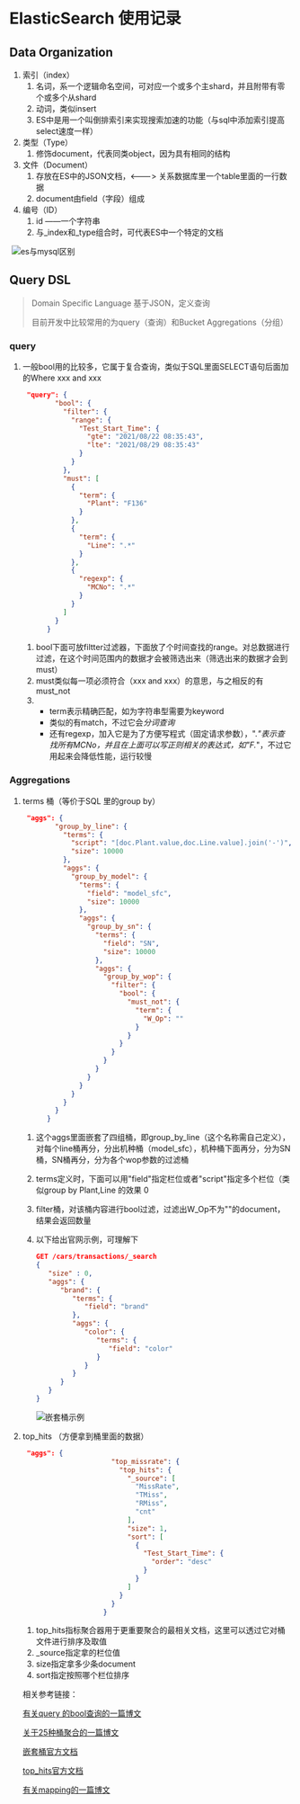 # ElasticSearch 使用记录



## Data Organization

1. 索引（index）
   1. 名词，系一个逻辑命名空间，可对应一个或多个主shard，并且附带有零个或多个从shard
   2. 动词，类似insert
   3. ES中是用一个叫倒排索引来实现搜索加速的功能（与sql中添加索引提高select速度一样）
2. 类型（Type）
   1. 修饰document，代表同类object，因为具有相同的结构
3. 文件（Document）
   1. 存放在ES中的JSON文档，<---> 关系数据库里一个table里面的一行数据
   2. document由field（字段）组成
4. 编号（ID）
   1. id ——一个字符串
   2. 与_index和_type组合时，可代表ES中一个特定的文档

​    <img src=".\image\es与mysql区别.png" alt="es与mysql区别"  />



## Query DSL

> Domain Specific Language  基于JSON，定义查询
>
> 目前开发中比较常用的为query（查询）和Bucket Aggregations（分组）

### query

1. 一般bool用的比较多，它属于复合查询，类似于SQL里面SELECT语句后面加的Where xxx and xxx  

   ```json
    "query": {
           "bool": {
             "filter": {
               "range": {
                 "Test_Start_Time": {
                   "gte": "2021/08/22 08:35:43",
                   "lte": "2021/08/29 08:35:43"
                 }
               }
             },
             "must": [
               {
                 "term": {
                   "Plant": "F136"
                 }
               },
               {
                 "term": {
                   "Line": ".*"
                 }
               },
               {
                 "regexp": {
                   "MCNo": ".*"
                 }
               }
             ]
           }
         }
   ```

   1. bool下面可放filtter过滤器，下面放了个时间查找的range。对总数据进行过滤，在这个时间范围内的数据才会被筛选出来（筛选出来的数据才会到must）
   2. must类似每一项必须符合（xxx and xxx）的意思，与之相反的有must_not
   3. 
      - term表示精确匹配，如为字符串型需要为keyword
      - 类似的有match，不过它会*分词查询*
      - 还有regexp，加入它是为了方便写程式（固定请求参数），".*"表示查找所有MCNo，并且在上面可以写正则相关的表达式，如"F.*"，不过它用起来会降低性能，运行较慢

### Aggregations

1. terms 桶（等价于SQL 里的group by）

   ```json
    "aggs": {
           "group_by_line": {
             "terms": {
               "script": "[doc.Plant.value,doc.Line.value].join('-')",
               "size": 10000
             },
             "aggs": {
               "group_by_model": {
                 "terms": {
                   "field": "model_sfc",
                   "size": 10000
                 },
                 "aggs": {
                   "group_by_sn": {
                     "terms": {
                       "field": "SN",
                       "size": 10000
                     },
                     "aggs": {
                       "group_by_wop": {
                         "filter": {
                           "bool": {
                             "must_not": {
                               "term": {
                                 "W_Op": ""
                               }
                             }
                           }
                         }
                       }
                     }
                   }
                 }
               }
             }
           }
         }
   ```

   1. 这个aggs里面嵌套了四组桶，即group_by_line（这个名称需自己定义），对每个line桶再分，分出机种桶（model_sfc），机种桶下面再分，分为SN桶，SN桶再分，分为各个wop参数的过滤桶

   2. terms定义时，下面可以用"field"指定栏位或者"script"指定多个栏位（类似group by Plant,Line 的效果 0

   3. filter桶，对该桶内容进行bool过滤，过滤出W_Op不为""的document，结果会返回数量

   4. 以下给出官网示例，可理解下

      ```json
      GET /cars/transactions/_search
      {
         "size" : 0,
         "aggs": {
            "brand": {
               "terms": {
                  "field": "brand"
               },
               "aggs": {
                  "color": { 
                     "terms": {
                        "field": "color"
                     }
                  }
               }
            }
         }
      }
      ```

      

      ![嵌套桶示例](.\image\嵌套桶示例.jpg)

   

2. top_hits （方便拿到桶里面的数据）

   ```json
    "aggs": {
                         "top_missrate": {
                           "top_hits": {
                             "_source": [
                               "MissRate",
                               "TMiss",
                               "RMiss",
                               "cnt"
                             ],
                             "size": 1,
                             "sort": [
                               {
                                 "Test_Start_Time": {
                                   "order": "desc"
                                 }
                               }
                             ]
                           }
                         }
                       }
   ```

   1. top_hits指标聚合器用于更重要聚合的最相关文档，这里可以透过它对桶文件进行排序及取值
   2. _source指定拿的栏位值
   3. size指定拿多少条document
   4. sort指定按照哪个栏位排序

   

   

   相关参考链接：

   [有关query 的bool查询的一篇博文](https://blog.csdn.net/qq_36095679/article/details/106561907)

   [关于25种桶聚合的一篇博文](https://blog.csdn.net/qq_36095679/article/details/107194696)

   [嵌套桶官方文档](https://www.elastic.co/guide/cn/elasticsearch/guide/current/_buckets_inside_buckets.html)

   [top_hits官方文档](https://www.elastic.co/guide/en/elasticsearch/reference/current/search-aggregations-metrics-top-hits-aggregation.html )

   [有关mapping的一篇博文](https://blog.csdn.net/qq_36095679/article/details/109376980)

   


